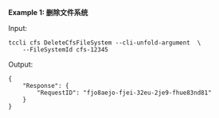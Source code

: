 **Example 1: 删除文件系统**



Input: 

```
tccli cfs DeleteCfsFileSystem --cli-unfold-argument  \
    --FileSystemId cfs-12345
```

Output: 
```
{
    "Response": {
        "RequestID": "fjo8aejo-fjei-32eu-2je9-fhue83nd81"
    }
}
```

